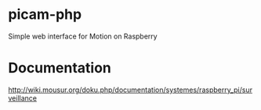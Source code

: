 # picam-php
Simple web interface for Motion on Raspberry

# Documentation
http://wiki.mousur.org/doku.php/documentation/systemes/raspberry_pi/surveillance
